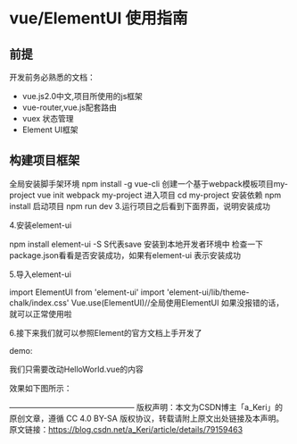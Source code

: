 #  vue/ElementUI 使用指南

## 前提

开发前务必熟悉的文档：

* vue.js2.0中文,项目所使用的js框架
* vue-router,vue.js配套路由
* vuex      状态管理
* Element UI框架

## 构建项目框架


全局安装脚手架环境
npm install -g vue-cli
创建一个基于webpack模板项目my-project
vue init webpack my-project
进入项目
cd my-project
安装依赖
npm install
启动项目
npm run dev
3.运行项目之后看到下面界面，说明安装成功


4.安装element-ui


npm install element-ui -S
S代表save 安装到本地开发者环境中
检查一下package.json看看是否安装成功，如果有element-ui 表示安装成功


5.导入element-ui


import ElementUI from 'element-ui'
import 'element-ui/lib/theme-chalk/index.css'
Vue.use(ElementUI)//全局使用ElementUI
如果没报错的话，就可以正常使用啦

6.接下来我们就可以参照Element的官方文档上手开发了

demo:

我们只需要改动HelloWorld.vue的内容

<template>
  <div class="hello">
    <h1>{{ msg }}</h1>
    <el-progress type="circle" :percentage="0"></el-progress>
    <el-progress type="circle" :percentage="25"></el-progress>
    <el-progress type="circle" :percentage="100" status="success"></el-progress>
    <el-progress type="circle" :percentage="50" status="exception"></el-progress>
  </div>
</template>
 
<script>
export default {
  name: 'HelloWorld',
  data () {
    return {
      msg: 'Welcome to Your Vue.js App',
    }
  }
}
</script>

效果如下图所示：




————————————————
版权声明：本文为CSDN博主「a_Keri」的原创文章，遵循 CC 4.0 BY-SA 版权协议，转载请附上原文出处链接及本声明。
原文链接：https://blog.csdn.net/a_Keri/article/details/79159463
